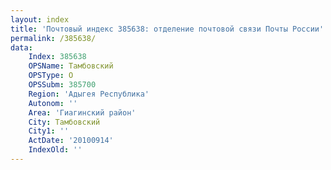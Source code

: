 ```yaml
---
layout: index
title: 'Почтовый индекс 385638: отделение почтовой связи Почты России'
permalink: /385638/
data:
    Index: 385638
    OPSName: Тамбовский
    OPSType: О
    OPSSubm: 385700
    Region: 'Адыгея Республика'
    Autonom: ''
    Area: 'Гиагинский район'
    City: Тамбовский
    City1: ''
    ActDate: '20100914'
    IndexOld: ''
---
```

